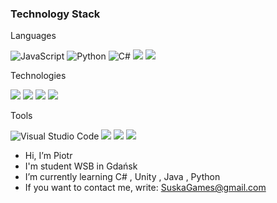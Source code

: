 ### Technology Stack

Languages

![JavaScript](https://img.shields.io/badge/JavaScript-323330?style=for-the-badge&logo=javascript&logoColor=F7DF1E)
![Python](https://img.shields.io/badge/Python-3776AB?style=for-the-badge&logo=python&logoColor=white)
![C#](https://img.shields.io/badge/C%23-239120?style=for-the-badge&logo=c-sharp&logoColor=white)
<img src="https://img.shields.io/badge/.NET-5C2D91?style=for-the-badge&logo=.net&logoColor=white " />
<img src="https://img.shields.io/badge/Lua-2C2D72?style=for-the-badge&logo=lua&logoColor=white" />


Technologies

<img src="https://img.shields.io/badge/React-20232A?style=for-the-badge&logo=react&logoColor=61DAFB" />
<img src="https://img.shields.io/badge/Node.js-43853D?style=for-the-badge&logo=node.js&logoColor=white" /> 
<img src="https://img.shields.io/badge/Express.js-404D59?style=for-the-badge" /> 
<img src="https://img.shields.io/badge/MongoDB-4EA94B?style=for-the-badge&logo=mongodb&logoColor=white" /> 


Tools

<img src="https://img.shields.io/badge/Visual%20studio%20code-%230078d7.svg?logo=visual-studio-code&logoColor=white&style=flat-square" alt="Visual Studio Code" />  
<img src="https://img.shields.io/badge/Visual_Studio-5C2D91?style=for-the-badge&logo=visual%20studio&logoColor=white" /> 
<img src="https://img.shields.io/badge/Android_Studio-3DDC84?style=for-the-badge&logo=android-studio&logoColor=white" />
<img src="https://img.shields.io/badge/Unity-100000?style=for-the-badge&logo=unity&logoColor=white" />

- Hi, I’m Piotr
- I'm student WSB in Gdańsk
- I’m currently learning C# , Unity , Java , Python
- If you want to contact me, write: SuskaGames@gmail.com
